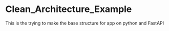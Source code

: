 # Clean_Architecture_Example
This is the trying to make the base structure for app on python and FastAPI
